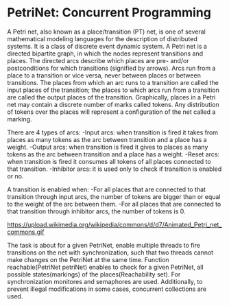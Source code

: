 # PetriNet: Concurrent Programming

A Petri net, also known as a place/transition (PT) net, is one of several mathematical modeling languages for the description of distributed systems.
It is a class of discrete event dynamic system. A Petri net is a directed bipartite graph, in which the nodes represent transitions and places.
The directed arcs describe which places are pre- and/or postconditions for which transitions (signified by arrows).
Arcs run from a place to a transition or vice versa, never between places or between transitions. The places from which an arc runs to a transition are called the input places of the transition;
the places to which arcs run from a transition are called the output places of the transition.
Graphically, places in a Petri net may contain a discrete number of marks called tokens. Any distribution of tokens over the places will represent a configuration of the net called a marking.

There are 4 types of arcs:
-Input arcs: when transition is fired it takes from places as many tokens as the arc between transition and a place has a weight.
-Output arcs: when transition is fired it gives to places as many tokens as the arc between transition and a place has a weight.
-Reset arcs: when transition is fired it consumes all tokens of all places connected to that transition.
-Inhibitor arcs: it is used only to check if transition is enabled or no.

A transition is enabled when:
-For all places that are connected to that transition through input arcs, the number of tokens are bigger than or equal to the weight of the arc between them.
-For all places that are connected to that transition through inhibitor arcs, the number of tokens is 0.

https://upload.wikimedia.org/wikipedia/commons/d/d7/Animated_Petri_net_commons.gif

The task is about for a given PetriNet, enable multiple threads to fire transitions on the net with synchronization,
such that two threads cannot make changes on the PetriNet at the same time.
Function reachable(PetriNet petriNet) enables to check for a given PetriNet, all possible states(markings) of the places(Reachability set).
For synchronization monitores and semaphores are used. Additionally, to prevent illegal modifications in some cases, concurrent collections are used.
